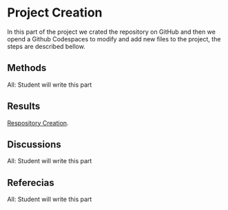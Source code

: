 # Project Creation
In this part of the project we crated the repository on GitHub and then we opend a Github
Codespaces to modify and add new files to the project, the steps are described bellow. 

## Methods
 All:  Student will write this part

## Results
 [Respository Creation](https://joselara55-refactored-engine-gjqjv76q6jqhv7g7.github.dev).

## Discussions
 All:  Student will write this part

## Referecias
 All:  Student will write this part
